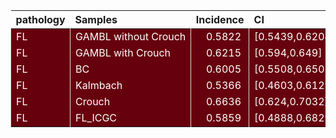 <table class="table" style="margin-left: 0; margin-right: auto;">
 <thead>
  <tr>
   <th style="text-align:left;"> pathology </th>
   <th style="text-align:left;"> Samples </th>
   <th style="text-align:right;"> Incidence </th>
   <th style="text-align:left;"> CI </th>
  </tr>
 </thead>
<tbody>
  <tr>
   <td style="text-align:left;color: rgba(255, 255, 255, 255) !important;background-color: rgba(103, 0, 13, 255) !important;border-left:1px solid #DDDDDD;white-space: nowrap;"> FL </td>
   <td style="text-align:left;color: rgba(255, 255, 255, 255) !important;background-color: rgba(103, 0, 13, 255) !important;border-left:1px solid #DDDDDD;white-space: nowrap;"> GAMBL without Crouch </td>
   <td style="text-align:right;color: rgba(255, 255, 255, 255) !important;background-color: rgba(103, 0, 13, 255) !important;border-left:1px solid #DDDDDD;white-space: nowrap;"> <span style="     color: rgba(255, 255, 255, 255) !important;border-radius: 4px; padding-right: 4px; padding-left: 4px; background-color: rgba(103, 0, 13, 255) !important;">0.5822</span> </td>
   <td style="text-align:left;color: rgba(255, 255, 255, 255) !important;background-color: rgba(103, 0, 13, 255) !important;border-left:1px solid #DDDDDD;white-space: nowrap;"> [0.5439,0.6204] </td>
  </tr>
  <tr>
   <td style="text-align:left;color: rgba(255, 255, 255, 255) !important;background-color: rgba(103, 0, 13, 255) !important;border-left:1px solid #DDDDDD;white-space: nowrap;"> FL </td>
   <td style="text-align:left;color: rgba(255, 255, 255, 255) !important;background-color: rgba(103, 0, 13, 255) !important;border-left:1px solid #DDDDDD;white-space: nowrap;"> GAMBL with Crouch </td>
   <td style="text-align:right;color: rgba(255, 255, 255, 255) !important;background-color: rgba(103, 0, 13, 255) !important;border-left:1px solid #DDDDDD;white-space: nowrap;"> <span style="     color: rgba(255, 255, 255, 255) !important;border-radius: 4px; padding-right: 4px; padding-left: 4px; background-color: rgba(103, 0, 13, 255) !important;">0.6215</span> </td>
   <td style="text-align:left;color: rgba(255, 255, 255, 255) !important;background-color: rgba(103, 0, 13, 255) !important;border-left:1px solid #DDDDDD;white-space: nowrap;"> [0.594,0.649] </td>
  </tr>
  <tr>
   <td style="text-align:left;color: rgba(255, 255, 255, 255) !important;background-color: rgba(103, 0, 13, 255) !important;border-left:1px solid #DDDDDD;white-space: nowrap;"> FL </td>
   <td style="text-align:left;color: rgba(255, 255, 255, 255) !important;background-color: rgba(103, 0, 13, 255) !important;border-left:1px solid #DDDDDD;white-space: nowrap;"> BC </td>
   <td style="text-align:right;color: rgba(255, 255, 255, 255) !important;background-color: rgba(103, 0, 13, 255) !important;border-left:1px solid #DDDDDD;white-space: nowrap;"> <span style="     color: rgba(255, 255, 255, 255) !important;border-radius: 4px; padding-right: 4px; padding-left: 4px; background-color: rgba(103, 0, 13, 255) !important;">0.6005</span> </td>
   <td style="text-align:left;color: rgba(255, 255, 255, 255) !important;background-color: rgba(103, 0, 13, 255) !important;border-left:1px solid #DDDDDD;white-space: nowrap;"> [0.5508,0.6502] </td>
  </tr>
  <tr>
   <td style="text-align:left;color: rgba(255, 255, 255, 255) !important;background-color: rgba(103, 0, 13, 255) !important;border-left:1px solid #DDDDDD;white-space: nowrap;"> FL </td>
   <td style="text-align:left;color: rgba(255, 255, 255, 255) !important;background-color: rgba(103, 0, 13, 255) !important;border-left:1px solid #DDDDDD;white-space: nowrap;"> Kalmbach </td>
   <td style="text-align:right;color: rgba(255, 255, 255, 255) !important;background-color: rgba(103, 0, 13, 255) !important;border-left:1px solid #DDDDDD;white-space: nowrap;"> <span style="     color: rgba(255, 255, 255, 255) !important;border-radius: 4px; padding-right: 4px; padding-left: 4px; background-color: rgba(103, 0, 13, 255) !important;">0.5366</span> </td>
   <td style="text-align:left;color: rgba(255, 255, 255, 255) !important;background-color: rgba(103, 0, 13, 255) !important;border-left:1px solid #DDDDDD;white-space: nowrap;"> [0.4603,0.6129] </td>
  </tr>
  <tr>
   <td style="text-align:left;color: rgba(255, 255, 255, 255) !important;background-color: rgba(103, 0, 13, 255) !important;border-left:1px solid #DDDDDD;white-space: nowrap;"> FL </td>
   <td style="text-align:left;color: rgba(255, 255, 255, 255) !important;background-color: rgba(103, 0, 13, 255) !important;border-left:1px solid #DDDDDD;white-space: nowrap;"> Crouch </td>
   <td style="text-align:right;color: rgba(255, 255, 255, 255) !important;background-color: rgba(103, 0, 13, 255) !important;border-left:1px solid #DDDDDD;white-space: nowrap;"> <span style="     color: rgba(255, 255, 255, 255) !important;border-radius: 4px; padding-right: 4px; padding-left: 4px; background-color: rgba(103, 0, 13, 255) !important;">0.6636</span> </td>
   <td style="text-align:left;color: rgba(255, 255, 255, 255) !important;background-color: rgba(103, 0, 13, 255) !important;border-left:1px solid #DDDDDD;white-space: nowrap;"> [0.624,0.7032] </td>
  </tr>
  <tr>
   <td style="text-align:left;color: rgba(255, 255, 255, 255) !important;background-color: rgba(103, 0, 13, 255) !important;border-left:1px solid #DDDDDD;white-space: nowrap;"> FL </td>
   <td style="text-align:left;color: rgba(255, 255, 255, 255) !important;background-color: rgba(103, 0, 13, 255) !important;border-left:1px solid #DDDDDD;white-space: nowrap;"> FL_ICGC </td>
   <td style="text-align:right;color: rgba(255, 255, 255, 255) !important;background-color: rgba(103, 0, 13, 255) !important;border-left:1px solid #DDDDDD;white-space: nowrap;"> <span style="     color: rgba(255, 255, 255, 255) !important;border-radius: 4px; padding-right: 4px; padding-left: 4px; background-color: rgba(103, 0, 13, 255) !important;">0.5859</span> </td>
   <td style="text-align:left;color: rgba(255, 255, 255, 255) !important;background-color: rgba(103, 0, 13, 255) !important;border-left:1px solid #DDDDDD;white-space: nowrap;"> [0.4888,0.6829] </td>
  </tr>
</tbody>
</table>